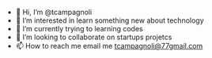 - 👋 Hi, I’m @tcampagnoli
- 👀 I’m interested in learn something new about technology 
- 🌱 I’m currently trying to learning codes
- 💞️ I’m looking to collaborate on startups projetcs
- 📫 How to reach me email me tcampagnoli@77gmail.com

<!---
tcampagnoli/tcampagnoli is a ✨ special ✨ repository because its `README.md` (this file) appears on your GitHub profile.
You can click the Preview link to take a look at your changes.
--->
